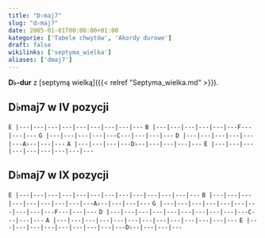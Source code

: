 ```yaml
---
title: "D♭maj7"
slug: "d♭maj7"
date: 2005-01-01T00:00:00+01:00
kategorie: ['Tabele chwytów', 'Akordy durowe']
draft: false
wikilinks: ['septyma_wielka']
aliases: ['dmaj7']
---
```

**D♭-dur** z [septymą wielką]({{< relref "Septyma_wielka.md" >}}).

## D♭maj7 w IV pozycji

`E |---|---|---|---|---|---|---|---|---`
`B |---|---|---|---|---|---F---|---|---`
`G |---|---|---|---|---C---|---|---|---`
`D |---|---|---|---|---|---A♭--|---|---`
`A |---|---|---|---D♭--|---|---|---|---`
`E |---|---|---|---|---|---|---|---|---`

## D♭maj7 w IX pozycji

`E |---|---|---|---|---|---|---|---|---|---|---|---|---`
`B |---|---|---|---|---|---|---|---|---A♭--|---|---|---`
`G |---|---|---|---|---|---|---|---|---|---F---|---|---`
`D |---|---|---|---|---|---|---|---|---|---C---|---|---`
`A |---|---|---|---|---|---|---|---|---|---|---|---|---`
`E |---|---|---|---|---|---|---|---|---D♭--|---|---|---`


